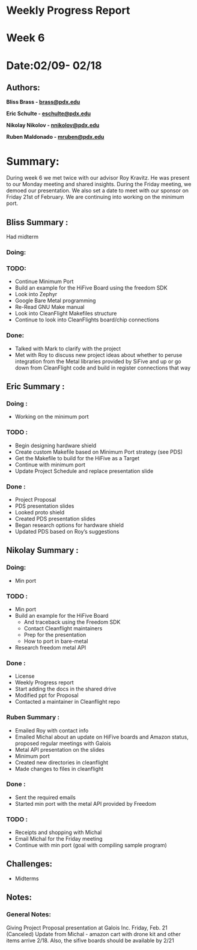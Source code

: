 Weekly Progress Report
======================

Week 6
===========================


# Date:02/09- 02/18

Authors:
--------

**Bliss Brass - brass@pdx.edu**

**Eric Schulte - eschulte@pdx.edu**

**Nikolay Nikolov - nnikolov@pdx.edu**

**Ruben Maldonado - mruben@pdx.edu**

# Summary:



During week 6 we met twice with our advisor Roy Kravitz. He was present to our Monday meeting and shared insights. During the Friday meeting, we demoed our presentation. We also set a date to meet with our sponsor on Friday 21st of February. We are continuing into working on the minimum port.


## Bliss Summary :

Had midterm

### Doing:

### TODO:

- Continue Minimum Port
- Build an example for the HiFive Board using the freedom SDK
- Look into Zephyr
- Google Bare Metal programming
- Re-Read GNU Make manual
- Look into CleanFlight Makefiles structure
- Continue to look into CleanFlights board/chip connections

### Done:

- Talked with Mark to clarify with the project
- Met with Roy to discuss new project ideas about whether to peruse integration from the 
Metal libraries provided by SiFive and up or go down from CleanFlight code and build in register connections that way

## Eric Summary :

### Doing :

- Working on the minimum port

### TODO :

- Begin designing hardware shield
- Create custom Makefile based on Minimum Port strategy (see PDS)
- Get the Makefile to build for the HiFive as a Target
- Continue with minimum port
- Update Project Schedule and replace presentation slide

### Done :

- Project Proposal
- PDS presentation slides
- Looked proto shield
- Created PDS presentation slides
- Began research options for hardware shield
- Updated PDS based on Roy’s suggestions

## Nikolay Summary :

### Doing:

- Min port

### TODO :

- Min port
- Build an example for the HiFive Board
	- And traceback using the Freedom SDK
	- Contact Cleanflight maintainers
	- Prep for the presentation 
	- How to port in bare-metal 
- Research freedom metal API 

### Done :

- License
- Weekly Progress report
- Start adding the docs in the shared drive
- Modified ppt for Proposal
- Contacted a maintainer in Cleanflight repo

### Ruben Summary :

- Emailed Roy with contact info
- Emailed Michal about an update on HiFive boards and Amazon status, proposed regular meetings with Galois
- Metal API presentation on the slides
- Minimum port 
- Created new directories in cleanflight
- Made changes to files in cleanflight

### Done :

- Sent the required emails
- Started min port with the metal API provided by Freedom 

### TODO :

- Receipts and shopping with Michal
- Email Michal for the Friday meeting
- Continue with min port (goal with compiling sample program)


## Challenges:

- Midterms

## Notes:

### General Notes:

Giving Project Proposal presentation at Galois Inc. Friday, Feb. 21 (Canceled)
Update from Michal - amazon cart with drone kit and other items arrive 2/18. Also, the sifive boards should be available by 2/21


